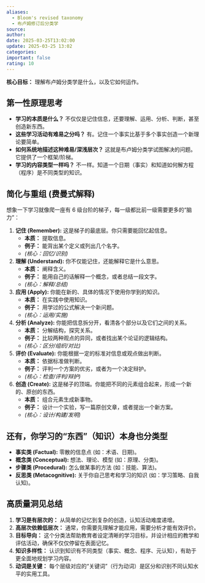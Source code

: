 ```yaml
---
aliases:
  - Bloom's revised taxonomy
  - 布卢姆修订后分类学
source:
author:
date: 2025-03-25T13:02:00
update: 2025-03-25 13:02
categories:
important: false
rating: 10
---
```



**核心目标：** 理解布卢姆分类学是什么，以及它如何运作。

## 第一性原理思考

* **学习的本质是什么？** 不仅仅是记住信息，还要理解、运用、分析、判断，甚至创造新东西。
* **这些学习活动有难易之分吗？** 有。记住一个事实比基于多个事实创造一个新理论要简单。
* **如何系统地描述这种难易/深浅层次？** 这就是布卢姆分类学试图解决的问题。它提供了一个框架/阶梯。
* **学习的内容类型一样吗？** 不一样。知道一个日期（事实）和知道如何解方程（程序）是不同类型的知识。

## 简化与重组 (费曼式解释)

想象一下学习就像爬一座有 6 级台阶的梯子，每一级都比前一级需要更多的“脑力”：

1. **记住 (Remember):** 这是梯子的最底层。你只需要能回忆起信息。
    * **本质：** 提取信息。
    * **例子：** 能背出某个定义或列出几个名字。
    * *(核心：回忆/识别)*
2. **理解 (Understand):** 你不仅能记住，还能解释它是什么意思。
    * **本质：** 阐释含义。
    * **例子：** 能用自己的话解释一个概念，或者总结一段文字。
    * *(核心：解释/总结)*
3. **应用 (Apply):** 你能在新的、具体的情况下使用你学到的知识。
    * **本质：** 在实践中使用知识。
    * **例子：** 用学过的公式解决一个新问题。
    * *(核心：运用/实施)*
4. **分析 (Analyze):** 你能把信息拆分开，看清各个部分以及它们之间的关系。
    * **本质：** 分解结构，探究关系。
    * **例子：** 比较两种观点的异同，或者找出某个论证的逻辑结构。
    * *(核心：区分/组织/对比)*
5. **评价 (Evaluate):** 你能根据一定的标准对信息或观点做出判断。
    * **本质：** 依据标准做判断。
    * **例子：** 评判一个方案的优劣，或者为一个决定辩护。
    * *(核心：检查/评判/辩护)*
6. **创造 (Create):** 这是梯子的顶端。你能把不同的元素组合起来，形成一个新的、原创的东西。
    * **本质：** 组合元素生成新事物。
    * **例子：** 设计一个实验，写一篇原创文章，或者提出一个新方案。
    * *(核心：设计/构建/发明)*

## 还有，你学习的“东西”（知识）本身也分类型

* **事实类 (Factual):** 零散的信息点 (如：术语、日期)。
* **概念类 (Conceptual):** 想法、理论、模型 (如：原理、分类)。
* **步骤类 (Procedural):** 怎么做某事的方法 (如：技能、算法)。
* **反思类 (Metacognitive):** 关于你自己思考和学习的知识 (如：学习策略、自我认知)。

## 高质量洞见总结

1. **学习是有层次的：** 从简单的记忆到复杂的创造，认知活动难度递增。
2. **高层次依赖低层次：** 通常，你需要先理解才能应用，需要分析才能有效评价。
3. **目标导向：** 这个分类法帮助教育者设定清晰的学习目标，并设计相应的教学和评估活动，确保不仅仅停留在表面记忆。
4. **知识多样性：** 认识到知识有不同类型（事实、概念、程序、元认知），有助于更全面地规划学习内容。
5. **动词是关键：** 每个层级对应的“关键词”（行为动词）是区分和识别不同认知水平的实用工具。
